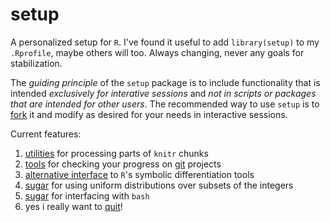setup
=====

A personalized setup for `R`.  I've found it useful to add
`library(setup)` to my `.Rprofile`, maybe others will too.  Always
changing, never any goals for stabilization.

The *guiding principle* of the `setup` package is to include
functionality that is intended *exclusively for interative sessions*
and *not in scripts or packages that are intended for other users*.
The recommended way to use `setup` is to
[fork](https://help.github.com/articles/fork-a-repo/) it and modify as
desired for your needs in interactive sessions.

Current features:

1. [utilities](https://github.com/stevencarlislewalker/setup/blob/master/R/knitrTools.R)
   for processing parts of `knitr` chunks
2. [tools](https://github.com/stevencarlislewalker/setup/blob/master/R/gitTools.R)
   for checking your progress on [git](http://git-scm.com/) projects
3. [alternative interface](https://github.com/stevencarlislewalker/setup/blob/master/R/derivatives.R)
   to `R`'s symbolic differentiation tools
4. [sugar](https://github.com/stevencarlislewalker/setup/blob/master/R/unifInt.R)
   for using uniform distributions over subsets of the integers
5. [sugar](https://github.com/stevencarlislewalker/setup/blob/master/R/term.R)
   for interfacing with `bash`
6. yes i really want to
   [quit](https://github.com/stevencarlislewalker/setup/blob/master/R/q.R)!
